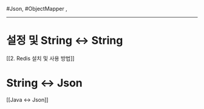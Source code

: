 
#Json, #ObjectMapper , 

---

# 설정 및 String <-> String
[[2. Redis 설치 및 사용 방법]]

# String <-> Json
[[Java ↔ Json]]
